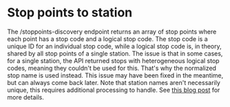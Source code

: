 # Stop points to station

The /stoppoints-discovery endpoint returns an array of stop points where each point has a stop code and a logical stop code.
The stop code is a unique ID for an individual stop code, while a logical stop code is, in theory, shared by all stop points of a single station.
The issue is that in some cases, for a single station, the API returned stops with heterogeneous logical stop codes, meaning they couldn't be used for this. That's why the normalized stop name is used instead. This issue may have been fixed in the meantime, but can always come back later.
Note that station names aren't necessarily unique, this requires additional processing to handle.
See [this blog post](https://blog.popflamingo.fr/public-transit-bot) for more details.